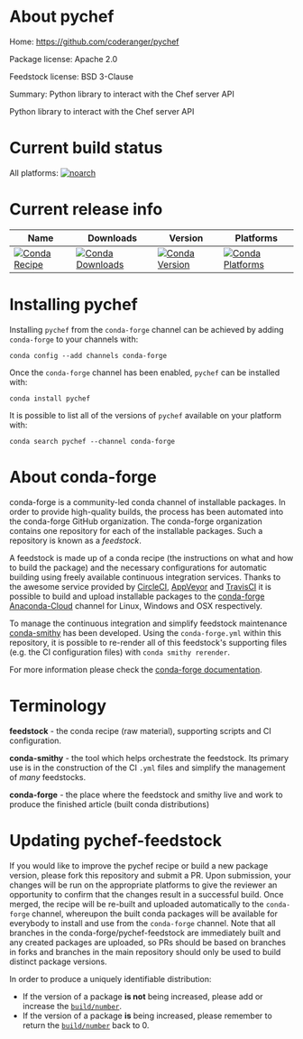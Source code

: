 About pychef
============

Home: https://github.com/coderanger/pychef

Package license: Apache 2.0

Feedstock license: BSD 3-Clause

Summary: Python library to interact with the Chef server API

Python library to interact with the Chef server API

Current build status
====================

All platforms:
[![noarch](https://img.shields.io/circleci/project/github/conda-forge/pychef-feedstock/master.svg?label=noarch)](https://circleci.com/gh/conda-forge/pychef-feedstock)

Current release info
====================

| Name | Downloads | Version | Platforms |
| --- | --- | --- | --- |
| [![Conda Recipe](https://img.shields.io/badge/recipe-pychef-green.svg)](https://anaconda.org/conda-forge/pychef) | [![Conda Downloads](https://img.shields.io/conda/dn/conda-forge/pychef.svg)](https://anaconda.org/conda-forge/pychef) | [![Conda Version](https://img.shields.io/conda/vn/conda-forge/pychef.svg)](https://anaconda.org/conda-forge/pychef) | [![Conda Platforms](https://img.shields.io/conda/pn/conda-forge/pychef.svg)](https://anaconda.org/conda-forge/pychef) |

Installing pychef
=================

Installing `pychef` from the `conda-forge` channel can be achieved by adding `conda-forge` to your channels with:

```
conda config --add channels conda-forge
```

Once the `conda-forge` channel has been enabled, `pychef` can be installed with:

```
conda install pychef
```

It is possible to list all of the versions of `pychef` available on your platform with:

```
conda search pychef --channel conda-forge
```


About conda-forge
=================

conda-forge is a community-led conda channel of installable packages.
In order to provide high-quality builds, the process has been automated into the
conda-forge GitHub organization. The conda-forge organization contains one repository
for each of the installable packages. Such a repository is known as a *feedstock*.

A feedstock is made up of a conda recipe (the instructions on what and how to build
the package) and the necessary configurations for automatic building using freely
available continuous integration services. Thanks to the awesome service provided by
[CircleCI](https://circleci.com/), [AppVeyor](http://www.appveyor.com/)
and [TravisCI](https://travis-ci.org/) it is possible to build and upload installable
packages to the [conda-forge](https://anaconda.org/conda-forge)
[Anaconda-Cloud](http://docs.anaconda.org/) channel for Linux, Windows and OSX respectively.

To manage the continuous integration and simplify feedstock maintenance
[conda-smithy](http://github.com/conda-forge/conda-smithy) has been developed.
Using the ``conda-forge.yml`` within this repository, it is possible to re-render all of
this feedstock's supporting files (e.g. the CI configuration files) with ``conda smithy rerender``.

For more information please check the [conda-forge documentation](https://conda-forge.org/docs/).

Terminology
===========

**feedstock** - the conda recipe (raw material), supporting scripts and CI configuration.

**conda-smithy** - the tool which helps orchestrate the feedstock.
                   Its primary use is in the construction of the CI ``.yml`` files
                   and simplify the management of *many* feedstocks.

**conda-forge** - the place where the feedstock and smithy live and work to
                  produce the finished article (built conda distributions)


Updating pychef-feedstock
=========================

If you would like to improve the pychef recipe or build a new
package version, please fork this repository and submit a PR. Upon submission,
your changes will be run on the appropriate platforms to give the reviewer an
opportunity to confirm that the changes result in a successful build. Once
merged, the recipe will be re-built and uploaded automatically to the
`conda-forge` channel, whereupon the built conda packages will be available for
everybody to install and use from the `conda-forge` channel.
Note that all branches in the conda-forge/pychef-feedstock are
immediately built and any created packages are uploaded, so PRs should be based
on branches in forks and branches in the main repository should only be used to
build distinct package versions.

In order to produce a uniquely identifiable distribution:
 * If the version of a package **is not** being increased, please add or increase
   the [``build/number``](http://conda.pydata.org/docs/building/meta-yaml.html#build-number-and-string).
 * If the version of a package **is** being increased, please remember to return
   the [``build/number``](http://conda.pydata.org/docs/building/meta-yaml.html#build-number-and-string)
   back to 0.